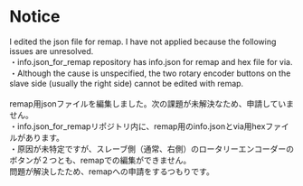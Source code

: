 # Notice

I edited the json file for remap. I have not applied because the following issues are unresolved.
<br>
・info.json_for_remap repository has info.json for remap and hex file for via.
<br>
・Although the cause is unspecified, the two rotary encoder buttons on the slave side (usually the right side) cannot be edited with remap.
<br>
<br>
remap用jsonファイルを編集しました。次の課題が未解決なため、申請していません。
<br>
・info.json_for_remapリポジトリ内に、remap用のinfo.jsonとvia用hexファイルがあります。
<br>
・原因が未特定ですが、スレーブ側（通常、右側）のロータリーエンコーダーのボタンが２つとも、remapでの編集ができません。
<br>
問題が解決したため、remapへの申請をするつもりです。

